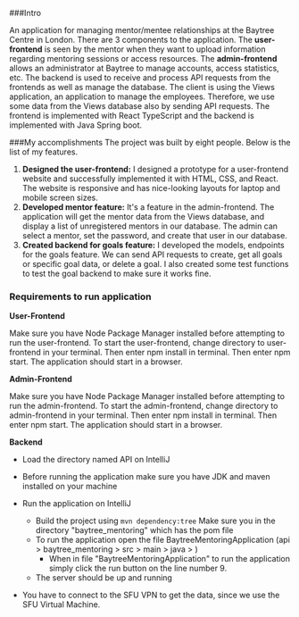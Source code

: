###Intro
<p>
An application for managing mentor/mentee relationships at the Baytree
Centre in London. There are 3 components to the application. The
<b>user-frontend</b> is seen by the mentor when they want to upload information 
regarding mentoring sessions or access resources. 
The <b>admin-frontend</b> allows an administrator at Baytree to manage accounts, access statistics, etc. 
The backend is used to receive and process API requests 
from the frontends as well as manage the database. The client is using the Views application, 
an application to manage the employees. Therefore, we use some data from the Views database also by sending API requests.
The frontend is implemented with React TypeScript and the backend is implemented
with Java Spring boot.
</p>

###My accomplishments
The project was built by eight people. Below is the list of my features.
1. <b>Designed the user-frontend:</b> I designed a prototype for a user-frontend website and
   successfully implemented it with HTML, CSS, and React. The website is responsive
   and has nice-looking layouts for laptop and mobile screen sizes.
2. <b>Developed mentor feature:</b> It's a feature in the admin-frontend. The application will
   get the mentor data from the Views database, and display a list of unregistered mentors in our database.
   The admin can select a mentor, set the password, and create that user in our database.
3. <b>Created backend for goals feature:</b>
   I developed the models, endpoints for the goals feature. We can send API requests
   to create, get all goals or specific goal data, or delete a goal.
   I also created some test functions to test the goal backend to make sure
   it works fine.

### Requirements to run application
**User-Frontend**
<p>
Make sure you have Node Package Manager installed before attempting to run the user-frontend. To start the user-frontend, change directory to user-frontend in your terminal. Then enter npm install in terminal. Then enter npm start. The application should start in a browser.  
</p>

**Admin-Frontend**
<p>
Make sure you have Node Package Manager installed before attempting to run the admin-frontend. To start the admin-frontend, change directory to admin-frontend in your terminal. Then enter npm install in terminal. Then enter npm start. The application should start in a browser.
</p>


****Backend****

- Load the directory named API on IntelliJ
- Before running the application make sure you have JDK and maven installed on your machine
- Run the application on IntelliJ
    - Build the project using `mvn dependency:tree` Make sure you in the directory "baytree_mentoring" which has the pom file   
    - To run the application open the file BaytreeMentoringApplication (api > baytree_mentoring > src > main > java > )
        - When in file "BaytreeMentoringApplication" to run the application simply click the run button on the line number 9.    
    - The server should be up and running 

- You have to connect to the SFU VPN to get the data, since we use the SFU Virtual Machine.

